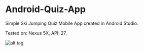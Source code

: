 # Android-Quiz-App
Simple Ski Jumping Quiz Mobile App created in Android Studio.

Tested on: Nexus 5X, API: 27.

![alt tag](http://cmsweb.pl/wp-content/uploads/2018/04/quiz_app.png "Ski Jumping Quiz App")
